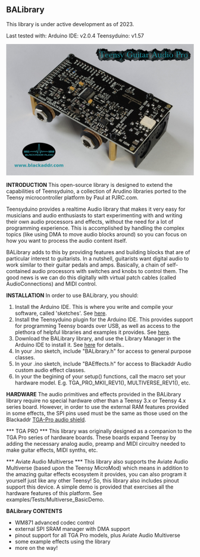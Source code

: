 ## BALibrary
This library is under active development as of 2023.

Last tested with:
Arduino IDE: v2.0.4
Teensyduino: v1.57

![](TGA_PRO_MKII_rev1.jpg)


**INTRODUCTION**
This open-source library is designed to extend the capabilities of Teensyduino, a collection of Arudino libraries  ported to the Teensy microcontroller platform by Paul at PJRC.com.

Teensyduino provides a realtime Audio library that makes it very easy for musicians and audio enthusiasts to start experimenting with and writing their own audio processors and effects, without the need for a lot of programming experience. This is accomplished by handling the complex topics (like using DMA to move audio blocks around) so you can focus on how you want to process the audio content itself.

BALibrary adds to this by providing features and building blocks that are of particular interest to guitarists. In a nutshell, guitarists want digital audio to work similar to their guitar pedals and amps. Basically, a chain of self-contained audio processors with switches and knobs to control them. The good news is we can do this digitally with virtual patch cables (called AudioConnections) and MIDI control.

**INSTALLATION**
In order to use BALibrary, you should:

 1. Install the Arduino IDE. This is where you write and compile your software, called 'sketches'. See [here](https://www.arduino.cc/en/software).
 2. Install the Teensyduino plugin for the Arduino IDE. This provides support for programming Teensy boards over USB, as well as access to the plethora of helpful libraries and examples it provides. See [here](https://www.pjrc.com/teensy/td_download.html).
 3. Download the BALibrary library, and use the Library Manager in the Arduino IDE to install it. See [here](https://www.arduino.cc/en/Guide/Libraries) for details..
 4. In your .ino sketch, include "BALibrary.h" for access to general purpose classes.
 5. In your .ino sketch, include "BAEffects.h" for access to Blackaddr Audio custom audio effect classes.
 6. In your the begining of your setup() functions, call the macro set your hardware model. E.g. TGA_PRO_MKII_REV1(), MULTIVERSE_REV1(), etc.

**HARDWARE**
The audio primitives and effects provided in the BALibrary library require no special hardware other than a Teensy 3.x or Teensy 4.x series board. However, in order to use the external RAM features provided in some effects, the SPI pins used must be the same as those used on the Blackaddr [TGA-Pro audio shield](http://blackaddr.com/products/).

*** TGA PRO ***
This library was originally designed as a companion to the TGA Pro series of hardware boards. These boards expand Teensy by adding the necessary analog audio, preamp and MIDI circuitry needed to make guitar effects, MIDI synths, etc.

*** Aviate Audio Multiverse ***
This library also supports the Aviate Audio Multiverse (based upon the Teensy MicroMod) which means in addition to the amazing guitar effects ecosystem it provides, you can also program it yourself just like any other Teensy! So, this library also includes pinout support this device. A simple demo is provided that exercises all the hardware features of this platform. See examples/Tests/Multiverse_BasicDemo.

**BALibrary CONTENTS**
 - WM871 advanced codec control
 - external SPI SRAM manager with DMA support
 - pinout support for all TGA Pro models, plus Aviate Audio Multiverse
 - some example effects using the library
 - more on the way!

